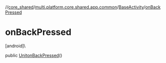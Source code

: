 //[core_shared](../../../index.md)/[multi.platform.core.shared.app.common](../index.md)/[BaseActivity](index.md)/[onBackPressed](on-back-pressed.md)

# onBackPressed

[android]\

public [Unit](https://kotlinlang.org/api/latest/jvm/stdlib/kotlin/-unit/index.html)[onBackPressed](on-back-pressed.md)()
